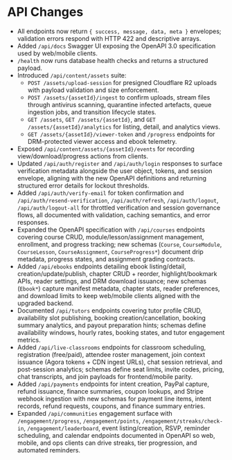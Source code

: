 # API Changes

- All endpoints now return `{ success, message, data, meta }` envelopes; validation errors respond with HTTP 422 and descriptive arrays.
- Added `/api/docs` Swagger UI exposing the OpenAPI 3.0 specification used by web/mobile clients.
- `/health` now runs database health checks and returns a structured payload.
- Introduced `/api/content/assets` suite:
  - `POST /assets/upload-session` for presigned Cloudflare R2 uploads with payload validation and size enforcement.
  - `POST /assets/{assetId}/ingest` to confirm uploads, stream files through antivirus scanning, quarantine infected artefacts, queue ingestion jobs, and transition lifecycle states.
  - `GET /assets`, `GET /assets/{assetId}`, and `GET /assets/{assetId}/analytics` for listing, detail, and analytics views.
  - `GET /assets/{assetId}/viewer-token` and `/progress` endpoints for DRM-protected viewer access and ebook telemetry.
- Exposed `/api/content/assets/{assetId}/events` for recording view/download/progress actions from clients.
- Updated `/api/auth/register` and `/api/auth/login` responses to surface verification metadata alongside the user object, tokens, and session envelope, aligning with the new OpenAPI definitions and returning structured error details for lockout thresholds.
- Added `/api/auth/verify-email` for token confirmation and `/api/auth/resend-verification`, `/api/auth/refresh`, `/api/auth/logout`, `/api/auth/logout-all` for throttled verification and session governance flows, all documented with validation, caching semantics, and error responses.
- Expanded the OpenAPI specification with `/api/courses` endpoints covering course CRUD, module/lesson/assignment management, enrollment, and progress tracking; new schemas (`Course`, `CourseModule`, `CourseLesson`, `CourseAssignment`, `CourseProgress*`) document drip metadata, progress states, and assignment grading contracts.
- Added `/api/ebooks` endpoints detailing ebook listing/detail, creation/update/publish, chapter CRUD + reorder, highlight/bookmark APIs, reader settings, and DRM download issuance; new schemas (`Ebook*`) capture manifest metadata, chapter stats, reader preferences, and download limits to keep web/mobile clients aligned with the upgraded backend.
- Documented `/api/tutors` endpoints covering tutor profile CRUD, availability slot publishing, booking creation/cancellation, booking summary analytics, and payout preparation hints; schemas define availability windows, hourly rates, booking states, and tutor engagement metrics.
- Added `/api/live-classrooms` endpoints for classroom scheduling, registration (free/paid), attendee roster management, join context issuance (Agora tokens + CDN ingest URLs), chat session retrieval, and post-session analytics; schemas define seat limits, invite codes, pricing, chat transcripts, and join payloads for frontend/mobile parity.
- Added `/api/payments` endpoints for intent creation, PayPal capture, refund issuance, finance summaries, coupon lookups, and Stripe webhook ingestion with new schemas for payment line items, intent records, refund requests, coupons, and finance summary entries.
- Expanded `/api/communities` engagement surface with `/engagement/progress`, `/engagement/points`, `/engagement/streaks/check-in`, `/engagement/leaderboard`, event listing/creation, RSVP, reminder scheduling, and calendar endpoints documented in OpenAPI so web, mobile, and ops clients can drive streaks, tier progression, and automated reminders.
